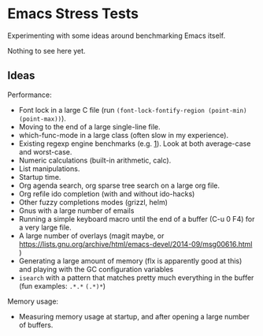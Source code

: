 # Emacs Stress Tests

Experimenting with some ideas around benchmarking Emacs itself.

Nothing to see here yet.

## Ideas

Performance:

* Font lock in a large C file (run `(font-lock-fontify-region (point-min) (point-max))`).
* Moving to the end of a large single-line file.
* which-func-mode in a large class (often slow in my experience).
* Existing regexp engine benchmarks
  (e.g. [1](http://sljit.sourceforge.net/regex_perf.html)). Look at
  both average-case and worst-case.
* Numeric calculations (built-in arithmetic, calc).
* List manipulations.
* Startup time.
* Org agenda search, org sparse tree search on a large org file.
* Org refile ido completion (with and without ido-hacks)
* Other fuzzy completions modes (grizzl, helm)
* Gnus with a large number of emails
* Running a simple keyboard macro until the end of a buffer (C-u 0 F4)
  for a very large file.
* A large number of overlays (magit maybe, or
  https://lists.gnu.org/archive/html/emacs-devel/2014-09/msg00616.html )
* Generating a large amount of memory (flx is apparently good at this)
  and playing with the GC configuration variables
* `isearch` with a pattern that matches pretty much everything in the
  buffer (fun examples: `.*.*` `(.*)*`)

Memory usage:

* Measuring memory usage at startup, and after opening a large number
  of buffers.
